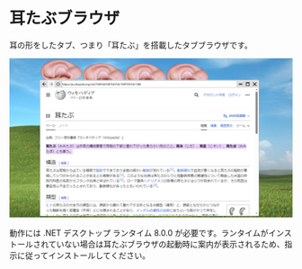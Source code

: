 # 耳たぶブラウザ
耳の形をしたタブ、つまり「耳たぶ」を搭載したタブブラウザです。

![スクリーンショット](screenshot.png)

動作には .NET デスクトップ ランタイム 8.0.0 が必要です。ランタイムがインストールされていない場合は耳たぶブラウザの起動時に案内が表示されるため、指示に従ってインストールしてください。
